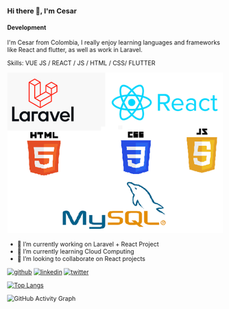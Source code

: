 ### Hi there 👋, I'm Cesar
#### Development


I'm Cesar from Colombia, I really enjoy learning languages and frameworks like React and flutter, as well as work in Laravel.

Skills: VUE JS / REACT / JS / HTML / CSS/ FLUTTER

![Development](https://github.com/cesarol8/cesarol8/blob/main/tech.png?raw=true)

- 🔭 I’m currently working on Laravel + React Project 
- 🌱 I’m currently learning Cloud Computing 
- 👯 I’m looking to collaborate on React projects 


[<img src='https://cdn.jsdelivr.net/npm/simple-icons@3.0.1/icons/github.svg' alt='github' height='40'>](https://github.com/cesarol8)  [<img src='https://cdn.jsdelivr.net/npm/simple-icons@3.0.1/icons/linkedin.svg' alt='linkedin' height='40'>](https://www.linkedin.com/in/john-cesar-osorio-lasso-3b817568/)  [<img src='https://cdn.jsdelivr.net/npm/simple-icons@3.0.1/icons/twitter.svg' alt='twitter' height='40'>](https://twitter.com/cesarol8)  

[![Top Langs](https://github-readme-stats.vercel.app/api/top-langs/?username=cesarol8)](https://github.com/anuraghazra/github-readme-stats)

![GitHub Activity Graph](https://activity-graph.herokuapp.com/graph?username=cesarol8)  





